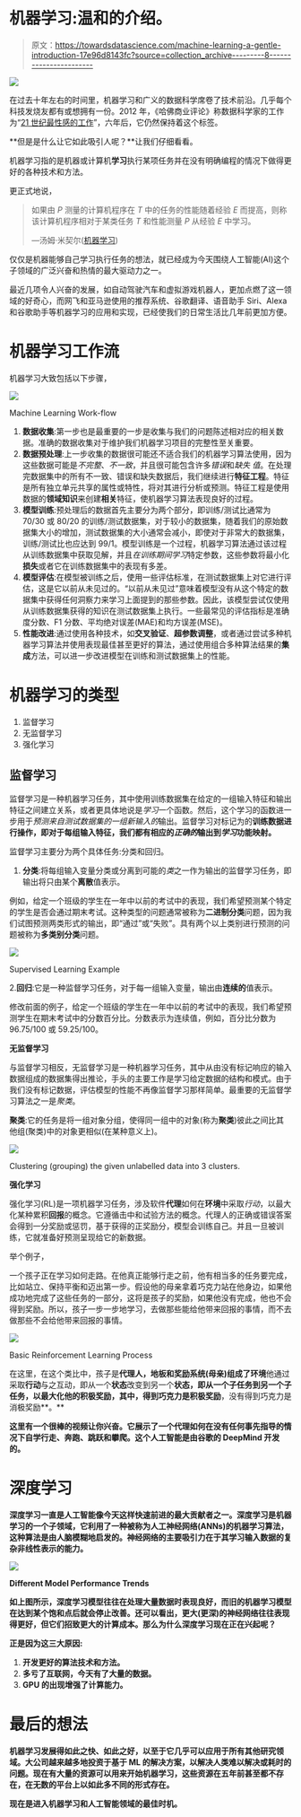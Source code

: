 # 机器学习:温和的介绍。

> 原文：<https://towardsdatascience.com/machine-learning-a-gentle-introduction-17e96d8143fc?source=collection_archive---------8----------------------->

![](img/e1c766a46aad175981dce80f4ef65090.png)

在过去十年左右的时间里，机器学习和广义的数据科学席卷了技术前沿。几乎每个科技发烧友都有或想拥有一份。2012 年，《哈佛商业评论》称数据科学家的工作为“[21 世纪最性感的工作](https://hbr.org/2012/10/data-scientist-the-sexiest-job-of-the-21st-century)”，六年后，它仍然保持着这个标签。

**但是是什么让它如此吸引人呢？**让我们仔细看看。

机器学习指的是机器或计算机**学习**执行某项任务并在没有明确编程的情况下做得更好的各种技术和方法。

更正式地说，

> 如果由 *P* 测量的计算机程序在 *T* 中的任务的性能随着经验 *E* 而提高，则称该计算机程序相对于某类任务 *T* 和性能测量 *P* 从经验 *E* 中学习。
> 
> —汤姆·米契尔([机器学习](https://www.amazon.com/dp/0070428077?tag=inspiredalgor-20))

仅仅是机器能够自己学习执行任务的想法，就已经成为今天围绕人工智能(AI)这个子领域的广泛兴奋和热情的最大驱动力之一。

最近几项令人兴奋的发展，如自动驾驶汽车和虚拟游戏机器人，更加点燃了这一领域的好奇心，而网飞和亚马逊使用的推荐系统、谷歌翻译、语音助手 Siri、Alexa 和谷歌助手等机器学习的应用和实现，已经使我们的日常生活比几年前更加方便。

# 机器学习工作流

机器学习大致包括以下步骤，

![](img/7a6155d1c69ccebb68c2efe3ac8c4679.png)

Machine Learning Work-flow

1.  **数据收集**:第一步也是最重要的一步是收集与我们的问题陈述相对应的相关数据。准确的数据收集对于维护我们机器学习项目的完整性至关重要。
2.  **数据预处理**:上一步收集的数据很可能还不适合我们的机器学习算法使用，因为这些数据可能是*不完整*、*不一致*，并且很可能包含许多*错误*和*缺失* *值*。在处理完数据集中的所有不一致、错误和缺失数据后，我们继续进行**特征工程**。特征是所有独立单元共享的属性或特性，将对其进行分析或预测。特征工程是使用数据的**领域知识**来创建**相关**特征，使机器学习算法表现良好的过程。
3.  **模型训练**:预处理后的数据首先主要分为两个部分，即训练/测试比通常为 70/30 或 80/20 的训练/测试数据集，对于较小的数据集，随着我们的原始数据集大小的增加，测试数据集的大小通常会减小，即使对于非常大的数据集，训练/测试比也应达到 99/1。模型训练是一个过程，机器学习算法通过该过程从训练数据集中获取见解，并且*在训练期间学习*特定参数，这些参数将最小化**损失**或者它在训练数据集中的表现有多差。
4.  **模型评估**:在模型被训练之后，使用一些评估标准，在测试数据集上对它进行评估，这是它以前从未见过的。“以前从未见过”意味着模型没有从这个特定的数据集中获得任何洞察力来学习上面提到的那些参数。因此，该模型尝试仅使用从训练数据集获得的知识在测试数据集上执行。一些最常见的评估指标是准确度分数、F1 分数、平均绝对误差(MAE)和均方误差(MSE)。
5.  **性能改进**:通过使用各种技术，如**交叉验证**、**超参数调整**，或者通过尝试多种机器学习算法并使用表现最佳甚至更好的算法，通过使用组合多种算法结果的**集成**方法，可以进一步改进模型在训练和测试数据集上的性能。

# 机器学习的类型

1.  监督学习
2.  无监督学习
3.  强化学习

## 监督学习

监督学习是一种机器学习任务，其中使用训练数据集在给定的一组输入特征和输出特征之间建立关系，或者更具体地说是*学习*一个函数。然后，这个学习的函数进一步用于*预测来自测试数据集的一组新输入的*输出。监督学习对标记为的**训练数据进行操作，即对于每组输入特征，我们都有相应的*正确的*输出到*学习*功能映射。**

监督学习主要分为两个具体任务:分类和回归。

1.  **分类**:将每组输入变量分类或分离到可能的*类*之一作为输出的监督学习任务，即输出将只由某个**离散**值表示。

例如，给定一个班级的学生在一年中以前的考试中的表现，我们希望预测某个特定的学生是否会通过期末考试。这种类型的问题通常被称为**二进制分类**问题，因为我们试图预测两类形式的输出，即“通过”或“失败”。具有两个以上类别进行预测的问题被称为**多类别分类**问题。

![](img/775611a7dc627af3ba24bf249a2ff32c.png)

Supervised Learning Example

2.**回归**:它是一种监督学习任务，对于每一组输入变量，输出由**连续的**值表示。

修改前面的例子，给定一个班级的学生在一年中以前的考试中的表现，我们希望预测学生在期末考试中的分数百分比。分数表示为连续值，例如，百分比分数为 96.75/100 或 59.25/100。

**无监督学习**

与监督学习相反，无监督学习是一种机器学习任务，其中从由没有标记响应的输入数据组成的数据集得出推论，手头的主要工作是学习给定数据的结构和模式。由于我们没有标记数据，评估模型的性能不再像监督学习那样简单。最重要的无监督学习算法之一是*聚类*。

**聚类**:它的任务是将一组对象分组，使得同一组中的对象(称为**聚类**)彼此之间比其他组(聚类)中的对象更相似(在某种意义上)。

![](img/cd12fee9296248fd838148ad7c3f25b4.png)

Clustering (grouping) the given unlabelled data into 3 clusters.

**强化学习**

强化学习(RL)是一项机器学习任务，涉及软件**代理**如何在**环境**中采取*行动*，以最大化某种累积**回报**的概念。它遵循击中和试验方法的概念。代理人的正确或错误答案会得到一分奖励或惩罚，基于获得的正奖励分，模型会训练自己。并且一旦被训练，它就准备好预测呈现给它的新数据。

举个例子，

一个孩子正在学习如何走路。在他真正能够行走之前，他有相当多的任务要完成，比如站立、保持平衡和迈出第一步。假设他的母亲拿着巧克力站在他身边，如果他成功地完成了这些任务的一部分，这将是孩子的奖励，如果他没有完成，他也不会得到奖励。所以，孩子一步一步地学习，去做那些能给他带来回报的事情，而不去做那些不会给他带来回报的事情。

![](img/21a52b1d55d1a737f4af07f935c420f7.png)

Basic Reinforcement Learning Process

在这里，在这个类比中，孩子是**代理人，**地板和奖励系统(母亲)组成了**环境**他通过采取**行动**与之互动，即从一个**状态**改变到另一个**状态，即从一个子任务到另一个子任务，以最大化他的积极奖励，其中，得到巧克力是积极奖励**，没有得到巧克力是消极奖励**。**

**这里有一个很棒的视频让你兴奋。它展示了一个代理如何在没有任何事先指导的情况下自学行走、奔跑、跳跃和攀爬。这个人工智能是由谷歌的 DeepMind 开发的。**

# **深度学习**

**深度学习一直是人工智能像今天这样快速前进的最大贡献者之一。深度学习是机器学习的一个子领域，它利用了一种被称为人工神经网络(ANNs)的机器学习算法，这种算法是由人脑模糊地启发的。神经网络的主要吸引力在于其学习输入数据的复杂非线性表示的能力。**

**![](img/ae58710ca0cf75405021d2b281bf5c40.png)**

**Different Model Performance Trends**

**如上图所示，深度学习模型往往在处理大量数据时表现良好，而旧的机器学习模型在达到某个饱和点后就会停止改善。还可以看出，更大(更深)的神经网络往往表现得更好，但它们招致更大的计算成本。那么为什么深度学习现在正在兴起呢？**

**正是因为这三大原因:**

1.  **开发更好的算法技术和方法。**
2.  **多亏了互联网，今天有了大量的数据。**
3.  **GPU 的出现增强了计算能力。**

# **最后的想法**

**机器学习发展得如此之快、如此之好，以至于它几乎可以应用于所有其他研究领域。大公司越来越多地投资于基于 ML 的解决方案，以解决人类难以解决或耗时的问题。现在有大量的资源可以用来开始机器学习，这些资源在五年前甚至都不存在，在无数的平台上以如此多不同的形式存在。**

**现在是进入机器学习和人工智能领域的最佳时机。**
